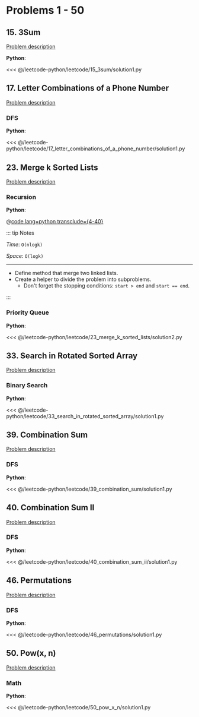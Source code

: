 # Problems 1 - 50

## 15. 3Sum

[Problem description](https://leetcode.com/problems/3sum/)

__Python__:

<<< @/leetcode-python/leetcode/15_3sum/solution1.py

## 17. Letter Combinations of a Phone Number

[Problem description](https://leetcode.com/problems/letter-combinations-of-a-phone-number/)

### DFS

__Python__:

<<< @/leetcode-python/leetcode/17_letter_combinations_of_a_phone_number/solution1.py

## 23. Merge k Sorted Lists

[Problem description](https://leetcode.com/problems/merge-k-sorted-lists/)

### Recursion

__Python__:

@[code lang=python transclude={4-40}](@/leetcode-python/leetcode/23_merge_k_sorted_lists/solution1.py)

::: tip Notes

_Time_: `O(nlogk)`

_Space_: `O(logk)`

---

- Define method that merge two linked lists.
- Create a helper to divide the problem into subproblems.
  - Don't forget the stopping conditions: `start > end` and `start == end`.

:::

### Priority Queue

__Python__:

<<< @/leetcode-python/leetcode/23_merge_k_sorted_lists/solution2.py

## 33. Search in Rotated Sorted Array

[Problem description](https://leetcode.com/problems/search-in-rotated-sorted-array/)

### Binary Search

__Python__:

<<< @/leetcode-python/leetcode/33_search_in_rotated_sorted_array/solution1.py

## 39. Combination Sum

[Problem description](https://leetcode.com/problems/combination-sum/)

### DFS

__Python__:

<<< @/leetcode-python/leetcode/39_combination_sum/solution1.py

## 40. Combination Sum II

[Problem description](https://leetcode.com/problems/combination-sum-ii/)

### DFS

__Python__:

<<< @/leetcode-python/leetcode/40_combination_sum_ii/solution1.py

## 46. Permutations

[Problem description](https://leetcode.com/problems/permutations/)

### DFS

__Python__:

<<< @/leetcode-python/leetcode/46_permutations/solution1.py

## 50. Pow(x, n)

[Problem description](https://leetcode.com/problems/powx-n/)

### Math

__Python__:

<<< @/leetcode-python/leetcode/50_pow_x_n/solution1.py
